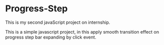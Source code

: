 # Progress-Step
 This is my second javaScript project on internship.

 This is a simple javascript project, in this apply smooth transition effect on progress step bar expanding by click event.
